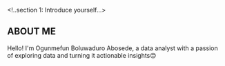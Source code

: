 <!..section 1: Introduce yourself...>
## ABOUT ME

Hello! I'm Ogunmefun Boluwaduro Abosede, a data analyst with a passion of exploring data and turning it actionable insights😊
